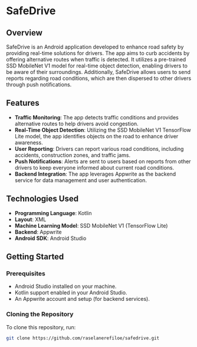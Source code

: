 # SafeDrive

## Overview

SafeDrive is an Android application developed to enhance road safety by providing real-time solutions for drivers. The app aims to curb accidents by offering alternative routes when traffic is detected. It utilizes a pre-trained SSD MobileNet V1 model for real-time object detection, enabling drivers to be aware of their surroundings. Additionally, SafeDrive allows users to send reports regarding road conditions, which are then dispersed to other drivers through push notifications.

## Features

- **Traffic Monitoring**: The app detects traffic conditions and provides alternative routes to help drivers avoid congestion.
- **Real-Time Object Detection**: Utilizing the SSD MobileNet V1 TensorFlow Lite model, the app identifies objects on the road to enhance driver awareness.
- **User Reporting**: Drivers can report various road conditions, including accidents, construction zones, and traffic jams.
- **Push Notifications**: Alerts are sent to users based on reports from other drivers to keep everyone informed about current road conditions.
- **Backend Integration**: The app leverages Appwrite as the backend service for data management and user authentication.

## Technologies Used

- **Programming Language**: Kotlin
- **Layout**: XML
- **Machine Learning Model**: SSD MobileNet V1 (TensorFlow Lite)
- **Backend**: Appwrite
- **Android SDK**: Android Studio

## Getting Started

### Prerequisites

- Android Studio installed on your machine.
- Kotlin support enabled in your Android Studio.
- An Appwrite account and setup (for backend services).

### Cloning the Repository

To clone this repository, run:

```bash
git clone https://github.com/raselanerefiloe/safedrive.git
